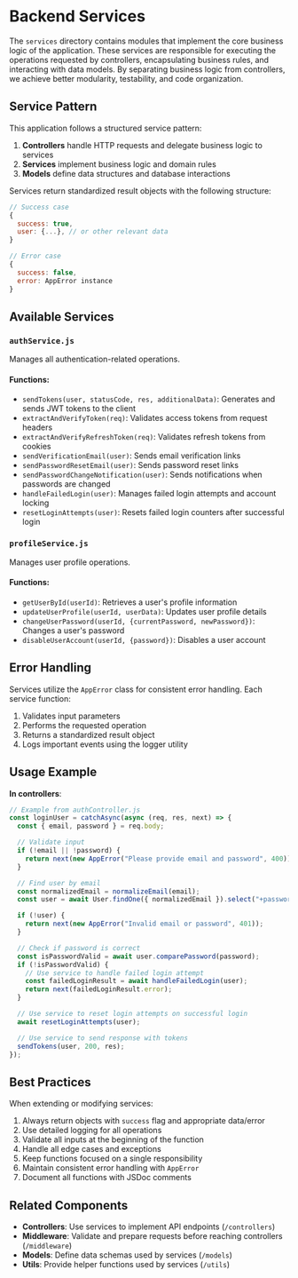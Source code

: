 # Backend Services

The `services` directory contains modules that implement the core business logic of the application. These services are responsible for executing the operations requested by controllers, encapsulating business rules, and interacting with data models. By separating business logic from controllers, we achieve better modularity, testability, and code organization.

## Service Pattern

This application follows a structured service pattern:

1. **Controllers** handle HTTP requests and delegate business logic to services
2. **Services** implement business logic and domain rules
3. **Models** define data structures and database interactions

Services return standardized result objects with the following structure:

```javascript
// Success case
{
  success: true,
  user: {...}, // or other relevant data
}

// Error case
{
  success: false,
  error: AppError instance
}
```

## Available Services

### `authService.js`

Manages all authentication-related operations.

#### Functions:

- `sendTokens(user, statusCode, res, additionalData)`: Generates and sends JWT tokens to the client
- `extractAndVerifyToken(req)`: Validates access tokens from request headers
- `extractAndVerifyRefreshToken(req)`: Validates refresh tokens from cookies
- `sendVerificationEmail(user)`: Sends email verification links
- `sendPasswordResetEmail(user)`: Sends password reset links
- `sendPasswordChangeNotification(user)`: Sends notifications when passwords are changed
- `handleFailedLogin(user)`: Manages failed login attempts and account locking
- `resetLoginAttempts(user)`: Resets failed login counters after successful login

### `profileService.js`

Manages user profile operations.

#### Functions:

- `getUserById(userId)`: Retrieves a user's profile information
- `updateUserProfile(userId, userData)`: Updates user profile details
- `changeUserPassword(userId, {currentPassword, newPassword})`: Changes a user's password
- `disableUserAccount(userId, {password})`: Disables a user account

## Error Handling

Services utilize the `AppError` class for consistent error handling. Each service function:

1. Validates input parameters
2. Performs the requested operation
3. Returns a standardized result object
4. Logs important events using the logger utility

## Usage Example

**In controllers**:

```javascript
// Example from authController.js
const loginUser = catchAsync(async (req, res, next) => {
  const { email, password } = req.body;

  // Validate input
  if (!email || !password) {
    return next(new AppError("Please provide email and password", 400));
  }

  // Find user by email
  const normalizedEmail = normalizeEmail(email);
  const user = await User.findOne({ normalizedEmail }).select("+password");

  if (!user) {
    return next(new AppError("Invalid email or password", 401));
  }

  // Check if password is correct
  const isPasswordValid = await user.comparePassword(password);
  if (!isPasswordValid) {
    // Use service to handle failed login attempt
    const failedLoginResult = await handleFailedLogin(user);
    return next(failedLoginResult.error);
  }

  // Use service to reset login attempts on successful login
  await resetLoginAttempts(user);

  // Use service to send response with tokens
  sendTokens(user, 200, res);
});
```

## Best Practices

When extending or modifying services:

1. Always return objects with `success` flag and appropriate data/error
2. Use detailed logging for all operations
3. Validate all inputs at the beginning of the function
4. Handle all edge cases and exceptions
5. Keep functions focused on a single responsibility
6. Maintain consistent error handling with `AppError`
7. Document all functions with JSDoc comments

## Related Components

- **Controllers**: Use services to implement API endpoints (`/controllers`)
- **Middleware**: Validate and prepare requests before reaching controllers (`/middleware`)
- **Models**: Define data schemas used by services (`/models`)
- **Utils**: Provide helper functions used by services (`/utils`)
